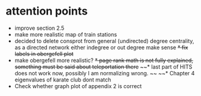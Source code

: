 # attention points

* improve section 2.5
* make more realistic map of train stations
* decided to delete consprot from general (undirected) degree centrality, as a directed network either indegree or out degree make sense
~~* fix labels in obergefell plot~~
* make obergefell more realistic?
~~* page rank math is not fully explained, something must be said about teleportation there~~
~~* last part of HITS does not work now, possibly I am normalizing wrong. ~~
~~* Chapter 4 eigenvalues of karate club dont match
* Check whether graph plot of appendix 2 is correct